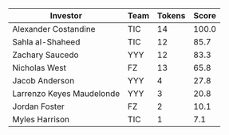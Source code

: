 Investor | Team | Tokens | Score
--- | --- | --- | ---
Alexander Costandine | TIC | 14 | 100.0
Sahla al-Shaheed | TIC | 12 | 85.7
Zachary Saucedo | YYY | 12 | 83.3
Nicholas West | FZ | 13 | 65.8
Jacob Anderson | YYY | 4 | 27.8
Larrenzo Keyes Maudelonde | YYY | 3 | 20.8
Jordan Foster | FZ | 2 | 10.1
Myles Harrison | TIC | 1 | 7.1
